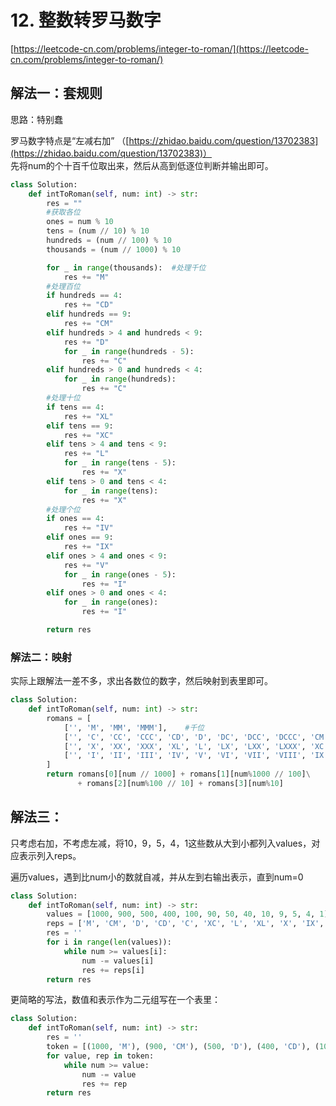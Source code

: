 # 12. 整数转罗马数字

[https://leetcode-cn.com/problems/integer-to-roman/](https://leetcode-cn.com/problems/integer-to-roman/)

## 解法一：套规则

思路：特别蠢

罗马数字特点是“左减右加” （[https://zhidao.baidu.com/question/13702383](https://zhidao.baidu.com/question/13702383)）   
先将num的个十百千位取出来，然后从高到低逐位判断并输出即可。 

```python
class Solution:
    def intToRoman(self, num: int) -> str:
        res = ""
        #获取各位
        ones = num % 10
        tens = (num // 10) % 10
        hundreds = (num // 100) % 10
        thousands = (num // 1000) % 10

        for _ in range(thousands):  #处理千位
            res += "M"
        #处理百位
        if hundreds == 4:
            res += "CD"
        elif hundreds == 9:
            res += "CM"
        elif hundreds > 4 and hundreds < 9:
            res += "D"
            for _ in range(hundreds - 5):
                res += "C"
        elif hundreds > 0 and hundreds < 4:
            for _ in range(hundreds):
                res += "C"
        #处理十位
        if tens == 4:
            res += "XL"
        elif tens == 9:
            res += "XC"
        elif tens > 4 and tens < 9:
            res += "L"
            for _ in range(tens - 5):
                res += "X"
        elif tens > 0 and tens < 4:
            for _ in range(tens):
                res += "X"
        #处理个位
        if ones == 4:
            res += "IV"
        elif ones == 9:
            res += "IX"
        elif ones > 4 and ones < 9:
            res += "V"
            for _ in range(ones - 5):
                res += "I"
        elif ones > 0 and ones < 4:
            for _ in range(ones):
                res += "I"

        return res
```

### 解法二：映射

实际上跟解法一差不多，求出各数位的数字，然后映射到表里即可。

```python
class Solution:
    def intToRoman(self, num: int) -> str:
        romans = [
            ['', 'M', 'MM', 'MMM'],    #千位
            ['', 'C', 'CC', 'CCC', 'CD', 'D', 'DC', 'DCC', 'DCCC', 'CM'],    #百位
            ['', 'X', 'XX', 'XXX', 'XL', 'L', 'LX', 'LXX', 'LXXX', 'XC'],    #十位
            ['', 'I', 'II', 'III', 'IV', 'V', 'VI', 'VII', 'VIII', 'IX']    #个位
        ]
        return romans[0][num // 1000] + romans[1][num%1000 // 100]\
               + romans[2][num%100 // 10] + romans[3][num%10]
```

## 解法三：

只考虑右加，不考虑左减，将10，9，5，4，1这些数从大到小都列入values，对应表示列入reps。

遍历values，遇到比num小的数就自减，并从左到右输出表示，直到num=0

```python
class Solution:
    def intToRoman(self, num: int) -> str:
        values = [1000, 900, 500, 400, 100, 90, 50, 40, 10, 9, 5, 4, 1]
        reps = ['M', 'CM', 'D', 'CD', 'C', 'XC', 'L', 'XL', 'X', 'IX', 'V', 'IV', 'I']
        res = ''
        for i in range(len(values)):
            while num >= values[i]:
                num -= values[i]
                res += reps[i]
        return res
```

更简略的写法，数值和表示作为二元组写在一个表里：

```python
class Solution:
    def intToRoman(self, num: int) -> str:
        res = ''
        token = [(1000, 'M'), (900, 'CM'), (500, 'D'), (400, 'CD'), (100, 'C'), (90, 'XC'), (50, 'L'), (40, 'XL'), (10, 'X'), (9, 'IX'), (5, 'V'), (4, 'IV'), (1, 'I')]
        for value, rep in token:
            while num >= value:
                num -= value
                res += rep       
        return res
```

